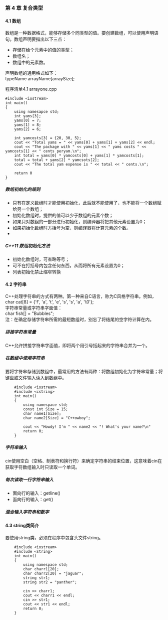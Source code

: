 ### 第 4 章  复合类型
#### 4.1  数组
数组是一种数据格式，能够存储多个同类型的值。要创建数组，可以使用声明语句。数组声明要指出以下三点：
- 存储在给个元素中的值的类型；
- 数组名；
- 数组中的元素数。
  
声明数组的通用格式如下：  
typeName arrayName[arraySize];

程序清单4.1 arrayone.cpp  
  
    #include <iostream>
    int main()
    {
        using namesapce std;
        int yams[3];
        yams[0] = 7;
        yams[1] = 8;
        yams[2] = 6;

        int yamcosts[3] = {20, 30, 5};
        cout << "Total yams = " << yams[0] + yams[1] + yams[2] << endl;
        cout << "The package with " << yams[1] << " yams costs " << yamcosts[1] << " cents peryam.\n";
        int total = yams[0] * yamcosts[0] + yams[1] * yamcosts[1];
        total = total + yams[2] * yamcsots[2];
        cout << "The total yam expense is " << total << " cents.\n";

        return 0
    }

##### 数组初始化的规则

- 只有在定义数组时才能使用初始化，此后就不能使用了，也不能将一个数组赋给另一个数组；
- 初始化数组时，提供的值可以少于数组的元素个数；
- 如果只对数组的一部分进行初始化，则编译器将把其他元素设置为0；
- 如果初始化数组时方括号为空，则编译器将计算元素的个数。
- 
##### C++11 数组初始化方法

- 初始化数组时，可省略等号；
- 可不在打括号内包含任何东西，从而将所有元素设置为0；
- 列表初始化禁止缩窄转换

#### 4.2 字符串  
C++处理字符串的方式有两种。第一种来自C语言，称为C风格字符串。例如，  
    char cat[8] = {'f', 'a', 't', 'e', 's', 's', 'a', '\0'};  
字符串常量或字符串字面值：  
    char fish[] = "Bubbles";  
注：在确定存储字符串所需的最短数组时，别忘了将结尾的空字符计算在内。

##### 拼接字符串常量  
C++允许拼接字符串字面值，即将两个用引号括起来的字符串合并为一个。  

##### 在数组中使用字符串   
要将字符串存储到数组中，最常用的方法有两种：将数组初始化为字符串常量；将键盘或文件输入读入到数组中。   

        #include <iostream>
        #include <cstring>
        int main()
        {
            using namespace std;
            const int Size = 15;
            char name1[Size];
            char name2[Size] = "C++owboy";

            cout << "Howdy! I'm " << name2 << "! What's your name?\n"
            return 0;
        }

##### 字符串输入  
cin使用空白（空格、制表符和换行符）来确定字符串的结束位置，这意味着cin在获取字符数组输入时只读取一个单词。   

##### 每次读取一行字符串输入   
- 面向行的输入：getline()  
- 面向行的输入：get()

##### 混合输入字符串和数字  

#### 4.3 string类简介  
要使用string类，必须在程序中包含头文件string。  

        #include <iostream>
        #include <string>
        int main()
        {
            using namespace std;
            char charr1[20];
            char charr2[20] = "jaguar";
            string str1;
            string str2 = "panther";

            cin >> charr1;
            cout << charr1 << endl;
            cin >> str1;
            cout << str1 << endl;
            return 0;
        }
